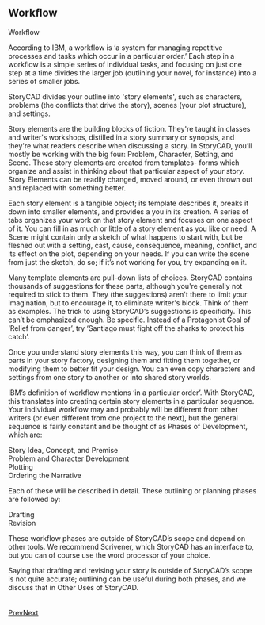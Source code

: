 ## Workflow ##
Workflow <br/>


According to IBM, a workflow is ‘a system for managing repetitive processes and tasks which occur in a particular order.’ Each step in a workflow is a simple series of individual tasks, and focusing on just one step at a time divides the larger job (outlining your novel, for instance) into a series of smaller jobs. <br/>

StoryCAD divides your outline into 'story elements', such as characters, problems (the conflicts that drive the story), scenes (your plot structure), and settings.   <br/>

Story elements are the building blocks of fiction. They're taught in classes and writer's workshops, distilled in a story summary or synopsis, and they're what readers describe when discussing a story. In StoryCAD, you’ll mostly be working with the big four: Problem, Character, Setting, and Scene.  These story elements are created from templates- forms which organize and assist in thinking about that particular aspect of your story.  <br/>
Story Elements can be readily changed, moved around, or even thrown out and replaced with something better.  <br/>

Each story element is a tangible object;  its template describes it, breaks it down into smaller elements, and provides a you in its creation. A series of tabs organizes your work on that story element and focuses on one aspect of it. You can fill in as much or little of a story element as you like or need. A Scene might contain only a sketch of what happens to start with, but be fleshed out with a setting, cast, cause, consequence, meaning, conflict, and its effect on the plot, depending on your needs. If you can write the scene from just the sketch, do so; if it’s not working for you, try expanding on it.  <br/>

Many template elements are pull-down lists of choices. StoryCAD contains  thousands of suggestions for these parts, although you're generally not required to stick to them.  They (the suggestions) aren't there to limit your imagination, but to encourage it, to eliminate writer's block. Think of them as examples. The trick to using StoryCAD’s suggestions is specificity. This can’t be emphasized enough. Be specific. Instead of a Protagonist Goal of ‘Relief from danger’, try ‘Santiago must fight off the sharks to protect his catch’.  <br/>

Once you understand story elements this way, you can think of them as parts in your story factory, designing them and fitting them together, or modifying them to better fit your design. You can even copy characters and settings from one story to another or into shared story worlds.  <br/>

IBM’s  definition of workflow mentions ‘in a particular order’. With StoryCAD, this translates into creating certain story elements in a particular sequence. Your individual workflow may and probably will be different from other writers (or even different from one project to the next), but the general sequence is fairly constant and be thought of as Phases of Development, which are: <br/>

Story Idea, Concept, and Premise <br/>
Problem and Character Development   <br/>
Plotting <br/>
Ordering the Narrative <br/>

Each of these will be described in detail. These outlining or planning phases are followed by:  <br/>

Drafting <br/>
Revision <br/>

These workflow phases are outside of StoryCAD’s scope and depend on other tools. We recommend Scrivener, which StoryCAD has an interface to, but you can of course use the word processor of your choice.  <br/>

Saying that drafting and revising your story is outside of StoryCAD’s scope is not quite accurate; outlining can be useful during both phases, and we discuss that in Other Uses of StoryCAD. <br/>
 <br/>
 <br/>
[Prev](How_to_Think_About_Outlining.md)[Next](Story_Idea,_Concept,_and_Premise.md) <br/>
